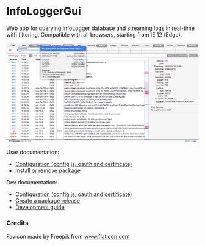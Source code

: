 # InfoLoggerGui

Web app for querying infoLogger database and streaming logs in real-time with filtering. Compatible with all browsers, starting from IE 12 (Edge).

![](docs/screenshot.png)

User documentation:
 * [Configuration (config.js, oauth and certificate)](docs/configuration.md)
 * [Install or remove package](docs/create-install-remove-package.md)

Dev documentation:
 * [Configuration (config.js, oauth and certificate)](docs/configuration.md)
 * [Create a package release](docs/create-install-remove-package.md)
 * [Development guide](docs/developement-guide.md)

### Credits

Favicon made by Freepik from www.flaticon.com

